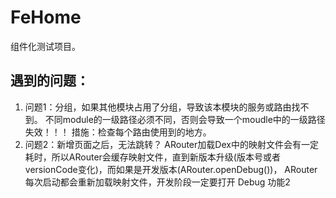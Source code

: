 # FeHome
组件化测试项目。


## 遇到的问题：
1. 问题1：分组，如果其他模块占用了分组，导致该本模块的服务或路由找不到。
不同module的一级路径必须不同，否则会导致一个moudle中的一级路径失效！！！
措施：检查每个路由使用到的地方。
2. 问题2：新增页面之后，无法跳转？
ARouter加载Dex中的映射文件会有一定耗时，所以ARouter会缓存映射文件，直到新版本升级(版本号或者versionCode变化)，而如果是开发版本(ARouter.openDebug())， ARouter 每次启动都会重新加载映射文件，开发阶段一定要打开 Debug 功能2
